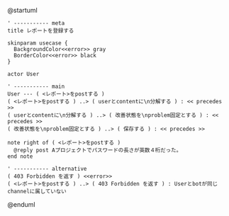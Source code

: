 @startuml

    ' ----------- meta
    title レポートを登録する

    skinparam usecase {
      BackgroundColor<<error>> gray
      BorderColor<<error>> black
    }

    actor User

    ' ----------- main
    User --- ( <レポート>をpostする )
    ( <レポート>をpostする ) ..> ( userとcontentに\n分解する ) : << precedes >>
    ( userとcontentに\n分解する ) ..> ( 改善状態を\nproblem固定とする ) : << precedes >>
    ( 改善状態を\nproblem固定とする ) ..> ( 保存する ) : << precedes >>

    note right of ( <レポート>をpostする )
      @reply post Aプロジェクトでパスワードの長さが英数４桁だった。
    end note

    ' ----------- alternative
    ( 403 Forbidden を返す ) <<error>>
    ( <レポート>をpostする ) ..> ( 403 Forbidden を返す ) : Userとbotが同じchannelに属していない

@enduml
